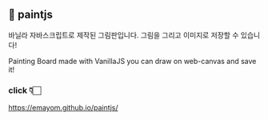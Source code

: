 ## 🎨 paintjs

바닐라 자바스크립트로 제작된 그림판입니다.
그림을 그리고 이미지로 저장할 수 있습니다!

Painting Board made with VanillaJS
you can draw on web-canvas and save it!


### click 👇🏻
https://emayom.github.io/paintjs/
